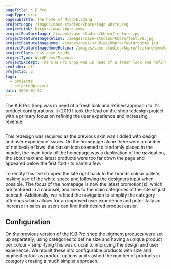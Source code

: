 ```yaml
---
pageTitle: K.B Pro
pageType: site
pageSubTitle: The home of Microblading
projectLogo: /images/case-studies/kbpro/logo-white.svg
projectLink: https://www.kbpro.com/
projectFeatureImage: /images/case-studies/kbpro/feature.jpg
projectFeatureImageRetina: /images/case-studies/kbpro/feature.jpg
projectFeatureImageHome: /images/case-studies/kbpro/featureHome.jpg
projectFeatureImageHomeRetina: /images/case-studies/kbpro/featureHome@2x.jpg
projectClass: has-case-study
projectType: WordPress/Magento
projectExcerpt: The K.B Pro Shop was in need of a fresh look and refined approach to it's product configurations. In 2019 I took the lead on the shop redesign project with a primary focus on refining the user experience and increasing revenue.
seoIndex: all
projectid: 2
tags: 
  - projects
  - selectedproject
date: 2020-01-02
---
```


The K.B Pro Shop was in need of a fresh look and refined approach to it's product configurations. In 2019 I took the lead on the shop redesign project with a primary focus on refining the user experience and increasing revenue.

---

This redesign was required as the previous skin was riddled with design and user experience issues. On the homepage alone there were a number of noticeable flaws: the basket icon seemed to randomly placed in the header, the main body of the homepage was a duplication of the navigation, the about text and latest products were too far down the page and appeared below the first fold - to name a few.

To rectify this I've stripped the site right back to the brands colour pallete, making use of the white space and following the designers input when possible. The focus of the homepage is now the latest promotion(s), which are featured in a carousel, and links to the main categories of the site sit just beneath. Additonally, we refined the navigation to simplify the category offerings which allows for an improved user experience and potenitally an increase in sales as users can find their desired product easier.

## Configuration

On the previous version of the K.B Pro shop the pigment products were set up separately, using categories to define size and having a unique product per colour - simplifying this was crucial to improving the design and user experience. We rebuilt these into configurable products with size and pigment colour as product options and slashed the number of products in category creating a much simpler approach.
